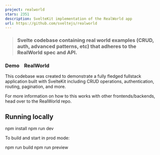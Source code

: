 ```yaml
---
project: realworld
stars: 2351
description: SvelteKit implementation of the RealWorld app
url: https://github.com/sveltejs/realworld
---
```


> ### Svelte codebase containing real world examples (CRUD, auth, advanced patterns, etc) that adheres to the RealWorld spec and API.

### Demo    RealWorld

This codebase was created to demonstrate a fully fledged fullstack application built with SvelteKit including CRUD operations, authentication, routing, pagination, and more.

For more information on how to this works with other frontends/backends, head over to the RealWorld repo.

Running locally
---------------

npm install
npm run dev

To build and start in prod mode:

npm run build
npm run preview
